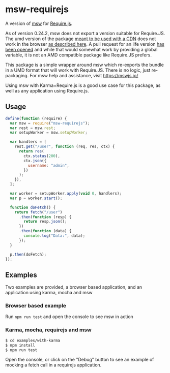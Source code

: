 # msw-requirejs

A version of [msw](https://github.com/mswjs/msw) for [Require.js](https://requirejs.org/).

As of version 0.24.2, msw does not export a version suitable for Require.JS. The umd version of the package [meant to be used with a CDN](https://mswjs.io/docs/recipes/usage-with-cdn) does not work in the browser [as described here](https://github.com/mswjs/msw/issues/507). A pull request for an iife version [has been opened](https://github.com/mswjs/msw/pull/509) and while that would somewhat work by providing a global variable, it is not an AMD compatible package like Require.JS prefers.

This package is a simple wrapper around msw which re-exports the bundle in a UMD format that will work with Require.JS. There is no logic, just re-packaging. For msw help and assistance, visit https://mswjs.io/

Using msw with Karma+Require.js is a good use case for this package, as well as any application using Require.js.

## Usage

```javascript
define(function (require) {
  var msw = require("msw-requirejs");
  var rest = msw.rest;
  var setupWorker = msw.setupWorker;

  var handlers = [
    rest.get("/user", function (req, res, ctx) {
      return res(
        ctx.status(200),
        ctx.json({
          username: "admin",
        })
      );
    }),
  ];

  var worker = setupWorker.apply(void 0, handlers);
  var p = worker.start();

  function doFetch() {
    return fetch("/user")
      .then(function (resp) {
        return resp.json();
      })
      .then(function (data) {
        console.log("Data:", data);
      });
  }

  p.then(doFetch);
});
```

## Examples

Two examples are provided, a browser based application, and an application using karma, mocha and msw

### Browser based example

Run `npm run test` and open the console to see msw in action

### Karma, mocha, requirejs and msw

```bash
$ cd examples/with-karma
$ npm install
$ npm run test
```

Open the console, or click on the "Debug" button to see an example of mocking a fetch call in a requirejs application.
